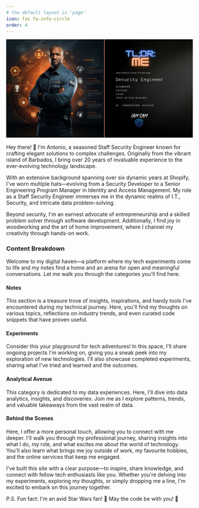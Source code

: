 ```yaml
---
# the default layout is 'page'
icon: fas fa-info-circle
order: 4
---
```


![about me banner](/assets/img/about_me_v2.jpg)

Hey there! 👋 I'm Antonio, a seasoned Staff Security Engineer known for crafting elegant solutions to complex challenges. Originally from the vibrant island of Barbados, I bring over 20 years of invaluable experience to the ever-evolving technology landscape. 

With an extensive background spanning over six dynamic years at Shopify, I've worn multiple hats—evolving from a Security Developer to a Senior Engineering Program Manager in Identity and Access Management. My role as a Staff Security Engineer immerses me in the dynamic realms of I.T., Security, and intricate data problem-solving.

Beyond security, I'm an earnest advocate of entrepreneurship and a skilled problem solver through software development. Additionally, I find joy in woodworking and the art of home improvement, where I channel my creativity through hands-on work.

### **Content Breakdown**

Welcome to my digital haven—a platform where my tech experiments come to life and my notes find a home and an arena for open and meaningful conversations. Let me walk you through the categories you'll find here:

#### **Notes**

This section is a treasure trove of insights, inspirations, and handy tools I've encountered during my technical journey. Here, you'll find my thoughts on various topics, reflections on industry trends, and even curated code snippets that have proven useful.

#### **Experiments**

Consider this your playground for tech adventures! In this space, I'll share ongoing projects I'm working on, giving you a sneak peek into my exploration of new technologies. I'll also showcase completed experiments, sharing what I've tried and learned and the outcomes.

#### **Analytical Avenue**

This category is dedicated to my data experiences. Here, I'll dive into data analytics, insights, and discoveries. Join me as I explore patterns, trends, and valuable takeaways from the vast realm of data.

#### **Behind the Scenes**

Here, I offer a more personal touch, allowing you to connect with me deeper. I'll walk you through my professional journey, sharing insights into what I do, my role, and what excites me about the world of technology. You'll also learn what brings me joy outside of work, my favourite hobbies, and the online services that keep me engaged.

I've built this site with a clear purpose—to inspire, share knowledge, and connect with fellow tech enthusiasts like you. Whether you're delving into my experiments, exploring my thoughts, or simply dropping me a line, I'm excited to embark on this journey together.

P.S. Fun fact: I'm an avid Star Wars fan! 🌌 May the code be with you! 🚀